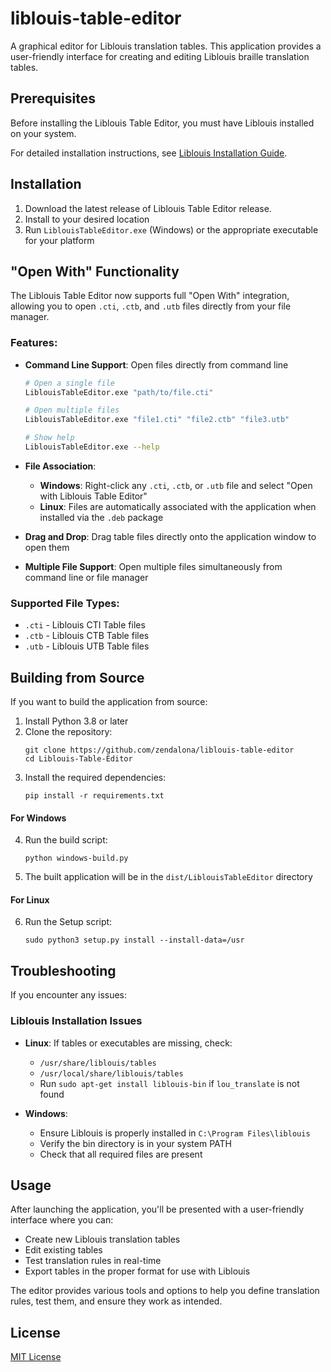 # liblouis-table-editor

A graphical editor for Liblouis translation tables. This application provides a user-friendly interface for creating and editing Liblouis braille translation tables.

## Prerequisites

Before installing the Liblouis Table Editor, you must have Liblouis installed on your system.

For detailed installation instructions, see [Liblouis Installation Guide](Prerequisite%20-%20Liblouis%20Installation%20Guide.md).

## Installation

1. Download the latest release of Liblouis Table Editor release.
2. Install to your desired location
3. Run `LiblouisTableEditor.exe` (Windows) or the appropriate executable for your platform

## "Open With" Functionality

The Liblouis Table Editor now supports full "Open With" integration, allowing you to open `.cti`, `.ctb`, and `.utb` files directly from your file manager.

### Features:
- **Command Line Support**: Open files directly from command line
  ```bash
  # Open a single file
  LiblouisTableEditor.exe "path/to/file.cti"
  
  # Open multiple files
  LiblouisTableEditor.exe "file1.cti" "file2.ctb" "file3.utb"
  
  # Show help
  LiblouisTableEditor.exe --help
  ```

- **File Association**: 
  - **Windows**: Right-click any `.cti`, `.ctb`, or `.utb` file and select "Open with Liblouis Table Editor"
  - **Linux**: Files are automatically associated with the application when installed via the `.deb` package

- **Drag and Drop**: Drag table files directly onto the application window to open them

- **Multiple File Support**: Open multiple files simultaneously from command line or file manager

### Supported File Types:
- `.cti` - Liblouis CTI Table files
- `.ctb` - Liblouis CTB Table files  
- `.utb` - Liblouis UTB Table files

## Building from Source

If you want to build the application from source:

1. Install Python 3.8 or later
2. Clone the repository:
   ```
   git clone https://github.com/zendalona/liblouis-table-editor
   cd Liblouis-Table-Editor
   ```
3. Install the required dependencies:
   ```
   pip install -r requirements.txt
   ```
#### For Windows
4. Run the build script:
   ```
   python windows-build.py
   ```
5. The built application will be in the `dist/LiblouisTableEditor` directory

#### For Linux
   
6. Run the Setup script:
   ```
   sudo python3 setup.py install --install-data=/usr
   ```

## Troubleshooting

If you encounter any issues:

### Liblouis Installation Issues
- **Linux**: If tables or executables are missing, check:
  - `/usr/share/liblouis/tables`
  - `/usr/local/share/liblouis/tables`
  - Run `sudo apt-get install liblouis-bin` if `lou_translate` is not found

- **Windows**: 
  - Ensure Liblouis is properly installed in `C:\Program Files\liblouis`
  - Verify the bin directory is in your system PATH
  - Check that all required files are present

## Usage

After launching the application, you'll be presented with a user-friendly interface where you can:

- Create new Liblouis translation tables
- Edit existing tables
- Test translation rules in real-time
- Export tables in the proper format for use with Liblouis

The editor provides various tools and options to help you define translation rules, test them, and ensure they work as intended.

## License

[MIT License](LICENSE)
